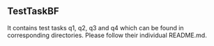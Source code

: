 ## TestTaskBF
It contains test tasks q1, q2, q3 and q4 which can be found in corresponding directories. Please follow their individual README.md.